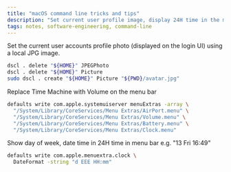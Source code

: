 ```yaml
---
title: "macOS command line tricks and tips"
description: "Set current user profile image, display 24H time in the menubar and more."
tags: notes, software-engineering, command-line
---
```


Set the current user accounts profile photo (displayed on the login UI) using a
local JPG image.

```bash
dscl . delete "${HOME}" JPEGPhoto
dscl . delete "${HOME}" Picture
sudo dscl . create "${HOME}" Picture "${PWD}/avatar.jpg"
```

Replace Time Machine with Volume on the menu bar

```bash
defaults write com.apple.systemuiserver menuExtras -array \
  "/System/Library/CoreServices/Menu Extras/AirPort.menu" \
  "/System/Library/CoreServices/Menu Extras/Volume.menu" \
  "/System/Library/CoreServices/Menu Extras/Battery.menu" \
  "/System/Library/CoreServices/Menu Extras/Clock.menu"
```

Show day of week, date time in 24H time in menu bar e.g. "13 Fri 16:49"

```bash
defaults write com.apple.menuextra.clock \
  DateFormat -string "d EEE HH:mm"
```
